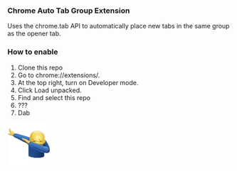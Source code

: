### Chrome Auto Tab Group Extension

Uses the chrome.tab API to automatically place new tabs in the same group as the opener tab.

### How to enable

1. Clone this repo
2. Go to chrome://extensions/.
3. At the top right, turn on Developer mode.
4. Click Load unpacked.
5. Find and select this repo
6. ???
7. Dab

![](images/dab96.png)
